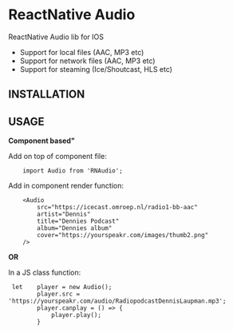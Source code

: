 # ReactNative Audio #

ReactNative Audio lib for IOS

- Support for local files (AAC, MP3 etc)
- Support for network files (AAC, MP3 etc)
- Support for steaming (Ice/Shoutcast, HLS etc) 


## INSTALLATION ##


## USAGE ##

**Component based"**

Add on top of component file:

```
    import Audio from 'RNAudio';
```


Add in component render function:

```
    <Audio 
        src="https://icecast.omroep.nl/radio1-bb-aac" 
        artist="Dennis"
        title="Dennies Podcast"
        album="Dennies album"
        cover="https://yourspeakr.com/images/thumb2.png"
    />
```

**OR**

In a JS class function:

```
 let    player = new Audio();
        player.src = 'https://yourspeakr.com/audio/RadiopodcastDennisLaupman.mp3';
        player.canplay = () => {
            player.play();
        }

```
